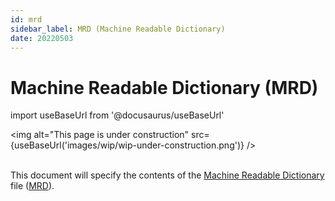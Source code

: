 ```yaml
---
id: mrd
sidebar_label: MRD (Machine Readable Dictionary)
date: 20220503
---
```


# Machine Readable Dictionary (MRD)

import useBaseUrl from '@docusaurus/useBaseUrl'

<img
  alt="This page is under construction"
  src={useBaseUrl('images/wip/wip-under-construction.png')}
/><br/><br/>

This document will specify the contents of the [Machine Readable Dictionary](mrd@) file ([MRD](@)).
